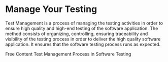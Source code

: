 # Manage Your Testing

Test Management is a process of managing the testing activities in order to ensure high quality and high-end testing of the software application. The method consists of organizing, controlling, ensuring traceability and visibility of the testing process in order to deliver the high quality software application. It ensures that the software testing process runs as expected.

<ResourceGroupTitle>Free Content</ResourceGroupTitle>
<BadgeLink colorScheme='yellow' badgeText='Read' href='https://www.guru99.com/test-management-phases-a-complete-guide-for-testing-project.html'>Test Management Process in Software Testing</BadgeLink>